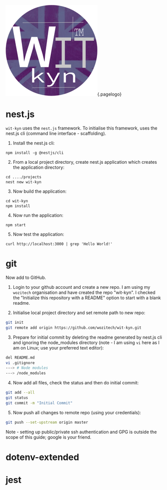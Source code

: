 ![2018 Wit Kyn](/uploads/corporate/2018-wit-kyn.png "2018 Wit Kyn"){.pagelogo}
<!-- TITLE: wit-kyn Initilisation -->
<!-- SUBTITLE: Initialising the wit-kyn project -->

# nest.js
`wit-kyn` uses the `nest.js` framework. To initialise this framework, uses the nest.js cli (command line interface - scaffolding).

1. Install the nest.js cli:
```text
npm install -g @nestjs/cli
```

2. From a local project directory, create nest.js application which creates the application directory:
```text
cd ..../projects
nest new wit-kyn
```

3. Now build the application:
```text
cd wit-kyn
npm install
```

4. Now run the application:
```text
npm start
```

5. Now test the application:
```text
curl http://localhost:3000 | grep 'Hello World!'
```


# git
Now add to GitHub.

1. Login to your github account and create a new repo. I am using my `wozitech` organisation and have created the repo "wit-kyn". I checked the "Initialize this repository with a README" option to start with a blank readme.

2. Initialise local project directory and set remote path to new repo:
```bash
git init
git remote add origin https://github.com/wozitech/wit-kyn.git
```

3. Prepare for initial commit by deleting the readme generated by nest.js cli and ignoring the node_modules directory (note - I am using `vi` here as I am on Linux; use your preferred text editor):
```bash
del README.md
vi .gitignore
---> # Node modules
---> /node_modules
```

4. Now add all files, check the status and then do initial commit:
```bash
git add --all
git status
git commit -m "Initial Commit"
```

5. Now push all changes to remote repo (using your credentials):
```bash
git push --set-upstream origin master
```

Note - setting up public/private ssh authentication and GPG is outside the scope of this guide; google is your friend.
# dotenv-extended

# jest